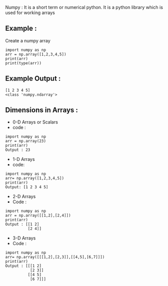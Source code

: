 Numpy : It is a short term or numerical python. It is a python library which is used for working arrays
## Example :
Create a numpy array
```
import numpy as np
arr = np.array([1,2,3,4,5])
print(arr)
print(type(arr))
```
## Example Output :
```
[1 2 3 4 5]
<class 'numpy.ndarray'>
```
## Dimensions in Arrays :
- 0-D Arrays or Scalars
- code :
```
import numpy as np   
arr = np.array(23)
print(arr)
Output : 23
```
- 1-D Arrays
- code:
``` 
import numpy as np            
arr= np.array([1,2,3,4,5])
print(arr)
Output: [1 2 3 4 5]
```
- 2-D Arrays
- Code :
```
import numpy as np             
arr = np.array([[1,2],[2,4]])
print(arr)
Output : [[1 2]
          [2 4]]
```
- 3-D Arrays
- Code :
```
import numpy as np       
arr= np.array([[[1,2],[2,3]],[[4,5],[6,7]]])
print(arr)
Output : [[[1 2]
           [2 3]]
          [[4 5]
           [6 7]]]
```
